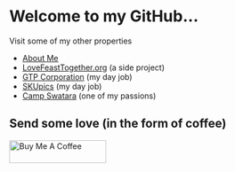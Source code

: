 # Welcome to my GitHub...
Visit some of my other properties
- [About Me](https://jmshearer.com)
- [LoveFeastTogether.org](https://lovefeasttogether.org) (a side project)
- [GTP Corporation](https://www.gtpcorp.com) (my day job)
- [SKUpics](https://www.skupics.com) (my day job)
- [Camp Swatara](http://www.campswatara.org) (one of my passions)

## Send some love (in the form of coffee)
<a href="https://www.buymeacoffee.com/roniemartinez" target="_blank"><img src="https://cdn.buymeacoffee.com/buttons/default-orange.png" alt="Buy Me A Coffee" height="41" width="174"></a>
